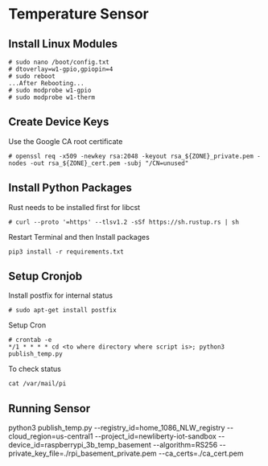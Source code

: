 # Temperature Sensor

## Install Linux Modules
~~~~
# sudo nano /boot/config.txt
# dtoverlay=w1-gpio,gpiopin=4
# sudo reboot
...After Rebooting...
# sudo modprobe w1-gpio
# sudo modprobe w1-therm
~~~~

## Create Device Keys
Use the Google CA root certificate
~~~~
# openssl req -x509 -newkey rsa:2048 -keyout rsa_${ZONE}_private.pem -nodes -out rsa_${ZONE}_cert.pem -subj "/CN=unused"
~~~~

## Install Python Packages
Rust needs to be installed first for libcst
~~~~
# curl --proto '=https' --tlsv1.2 -sSf https://sh.rustup.rs | sh
~~~~

Restart Terminal and then Install packages
~~~~
pip3 install -r requirements.txt 
~~~~

## Setup Cronjob
Install postfix for internal status
~~~~
# sudo apt-get install postfix
~~~~

Setup Cron
~~~~
# crontab -e
*/1 * * * * cd <to where directory where script is>; python3 publish_temp.py
~~~~

To check status
~~~~
cat /var/mail/pi
~~~~

## Running Sensor
python3 publish_temp.py  --registry_id=home_1086_NLW_registry     --cloud_region=us-central1     --project_id=newliberty-iot-sandbox     --device_id=raspberrypi_3b_temp_basement     --algorithm=RS256     --private_key_file=./rpi_basement_private.pem  --ca_certs=./ca_cert.pem 